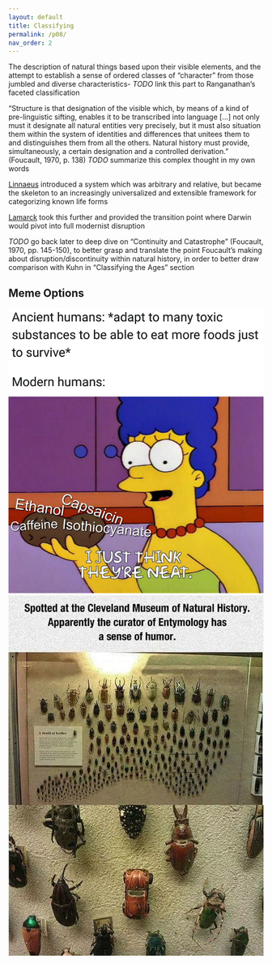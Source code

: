 ```yaml
---
layout: default
title: Classifying
permalink: /p08/
nav_order: 2
---
```


The description of natural things based upon their visible elements, and the attempt to establish a sense of ordered classes of “character” from those jumbled and diverse characteristics- 
*TODO*  link this part to Ranganathan’s faceted classification

“Structure is that designation of the visible which, by means of a kind of pre-linguistic sifting, enables it to be transcribed into language [...] not only must it designate all natural entities very precisely, but it must also situation them within the system of identities and differences that unitees them to and distinguishes them from all the others. Natural history must provide, simultaneously, a certain designation and a controlled derivation.” (Foucault, 1970, p. 138)
*TODO* summarize this complex thought in my own words

[Linnaeus](https://en.wikipedia.org/wiki/Systema_Naturae) introduced a system which was arbitrary and relative, but became the skeleton to an increasingly universalized and extensible framework for categorizing known life forms 

[Lamarck](http://knarf.english.upenn.edu/People/lamarck.html#:~:text=Lamarck%2C%20studying%20Linnaeus's%20system,largely%20the%20work%20of%20Lamarck) took this further and provided the transition point where Darwin would pivot into full modernist disruption

*TODO* go back later to deep dive on “Continuity and Catastrophe” (Foucault, 1970, pp. 145-150), to better grasp and translate the point Foucault’s making about disruption/discontinuity within natural history, in order to better draw comparison with Kuhn in “Classifying the Ages” section

## Meme Options

![option 1](naturalhistorymeme.jpg)
![option 2](naturalhistorytaxonomymeme.jpg)
